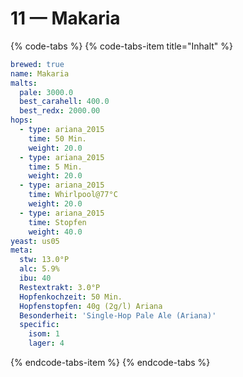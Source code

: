 # 11 — Makaria

{% code-tabs %}
{% code-tabs-item title="Inhalt" %}
```yaml
brewed: true
name: Makaria
malts:
  pale: 3000.0
  best_carahell: 400.0
  best_redx: 2000.00
hops:
  - type: ariana_2015
    time: 50 Min.
    weight: 20.0
  - type: ariana_2015
    time: 5 Min.
    weight: 20.0
  - type: ariana_2015
    time: Whirlpool@77°C
    weight: 20.0
  - type: ariana_2015
    time: Stopfen
    weight: 40.0
yeast: us05
meta:
  stw: 13.0°P
  alc: 5.9%
  ibu: 40
  Restextrakt: 3.0°P
  Hopfenkochzeit: 50 Min.
  Hopfenstopfen: 40g (2g/l) Ariana
  Besonderheit: 'Single-Hop Pale Ale (Ariana)'
  specific:
    isom: 1
    lager: 4

```
{% endcode-tabs-item %}
{% endcode-tabs %}

